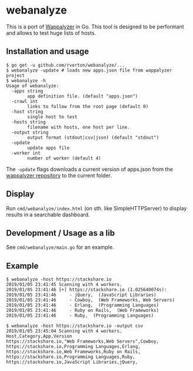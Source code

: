 # webanalyze

This is a port of [Wappalyzer](https://github.com/AliasIO/Wappalyzer) in Go. This tool is designed to be performant and allows to test huge lists of hosts.

## Installation and usage

    $ go get -u github.com/rverton/webanalyze/...
    $ webanalyze -update # loads new apps.json file from wappalyzer project
    $ webanalyze -h
    Usage of webanalyze:
      -apps string
            app definition file. (default "apps.json")
      -crawl int
            links to follow from the root page (default 0)
      -host string
            single host to test
      -hosts string
            filename with hosts, one host per line.
      -output string
            output format (stdout|csv|json) (default "stdout")
      -update
            update apps file
      -worker int
            number of worker (default 4)


The `-update` flags downloads a current version of apps.json from the [wappalyzer repository](https://github.com/AliasIO/Wappalyzer) to the current folder.

## Display

Run `cmd/webanalyze/index.html` (on sth. like SimpleHTTPServer) to display results in a searchable dashboard.

## Development / Usage as a lib

See `cmd/webanalyze/main.go` for an example.

## Example

    $ webanalyze -host https://stackshare.io
    2019/01/05 23:41:45 Scanning with 4 workers.
    2019/01/05 23:41:46 [+] https://stackshare.io (1.025640074s):
    2019/01/05 23:41:46 	- jQuery,  (JavaScript Libraries)
    2019/01/05 23:41:46 	- Cowboy,  (Web Frameworks, Web Servers)
    2019/01/05 23:41:46 	- Erlang,  (Programming Languages)
    2019/01/05 23:41:46 	- Ruby on Rails,  (Web Frameworks)
    2019/01/05 23:41:46 	- Ruby,  (Programming Languages)
    
    $ webanalyze -host https://stackshare.io -output csv
    2019/01/05 23:45:04 Scanning with 4 workers.
    Host,Category,App,Version
    https://stackshare.io,"Web Frameworks,Web Servers",Cowboy,
    https://stackshare.io,Programming Languages,Erlang,
    https://stackshare.io,Web Frameworks,Ruby on Rails,
    https://stackshare.io,Programming Languages,Ruby,
    https://stackshare.io,JavaScript Libraries,jQuery,
